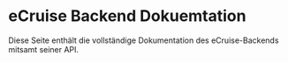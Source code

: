 # eCruise Backend Dokuemtation

Diese Seite enthält die vollständige Dokumentation des eCruise-Backends mitsamt seiner API.
